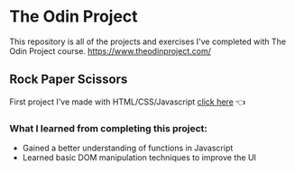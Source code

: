 # The Odin Project

This repository is all of the projects and exercises I've completed with The Odin Project course.
https://www.theodinproject.com/

## Rock Paper Scissors 
First project I've made with HTML/CSS/Javascript 
[click here](https://brandyn1234.github.io/odin-project/foundations/rock-paper-scissors/) :point_left:
### What I learned from completing this project:
* Gained a better understanding of functions in Javascript
* Learned basic DOM manipulation techniques to improve the UI
